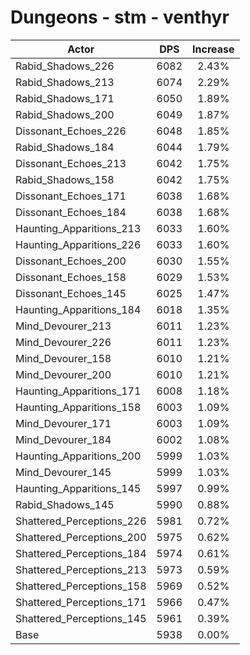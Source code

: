 # Dungeons - stm - venthyr
| Actor | DPS | Increase |
|---|:---:|:---:|
|Rabid_Shadows_226|6082|2.43%|
|Rabid_Shadows_213|6074|2.29%|
|Rabid_Shadows_171|6050|1.89%|
|Rabid_Shadows_200|6049|1.87%|
|Dissonant_Echoes_226|6048|1.85%|
|Rabid_Shadows_184|6044|1.79%|
|Dissonant_Echoes_213|6042|1.75%|
|Rabid_Shadows_158|6042|1.75%|
|Dissonant_Echoes_171|6038|1.68%|
|Dissonant_Echoes_184|6038|1.68%|
|Haunting_Apparitions_213|6033|1.60%|
|Haunting_Apparitions_226|6033|1.60%|
|Dissonant_Echoes_200|6030|1.55%|
|Dissonant_Echoes_158|6029|1.53%|
|Dissonant_Echoes_145|6025|1.47%|
|Haunting_Apparitions_184|6018|1.35%|
|Mind_Devourer_213|6011|1.23%|
|Mind_Devourer_226|6011|1.23%|
|Mind_Devourer_158|6010|1.21%|
|Mind_Devourer_200|6010|1.21%|
|Haunting_Apparitions_171|6008|1.18%|
|Haunting_Apparitions_158|6003|1.09%|
|Mind_Devourer_171|6003|1.09%|
|Mind_Devourer_184|6002|1.08%|
|Haunting_Apparitions_200|5999|1.03%|
|Mind_Devourer_145|5999|1.03%|
|Haunting_Apparitions_145|5997|0.99%|
|Rabid_Shadows_145|5990|0.88%|
|Shattered_Perceptions_226|5981|0.72%|
|Shattered_Perceptions_200|5975|0.62%|
|Shattered_Perceptions_184|5974|0.61%|
|Shattered_Perceptions_213|5973|0.59%|
|Shattered_Perceptions_158|5969|0.52%|
|Shattered_Perceptions_171|5966|0.47%|
|Shattered_Perceptions_145|5961|0.39%|
|Base|5938|0.00%|
